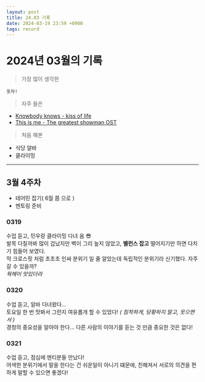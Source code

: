 ```yaml
---
layout: post
title: 24.03 기록
date: 2024-03-19 23:59 +0900
tags: record
---
```


# 2024년 03월의 기록

> 가장 많이 생각한 
```
웃자!
```

> 자주 들은 

+ [Knowbody knows - kiss of life](https://youtu.be/QcoOXu7Qknc?si=9zMV_RGQU-LcXwSn)
+ [This is me - The greatest showman OST](https://youtu.be/h2TLNdaQkL4?si=ZOgpGt71W-FBLu3s)

> 처음 해본 

+ 식당 알바
+ 클라이밍 

---

## 3월 4주차

+ 테어민 잡기( 6월 쯤 으로 )
+ 멘토링 준비


### 0319

수업 듣고, 민우랑 클라이밍 다녀 옴 😎    
발목 다칠까봐 많이 겁났지만 벽이 그리 높지 않았고, **밸런스 잡고** 떨어지기만 하면 다치기 힘들어 보였다.   
막 크로스핏 처럼 초초초 인싸 분위기 일 줄 알았는데 독립적인 분위기라 신기했다. 자주 갈 수 있을까?   
_웍헤이 맛있더라_

### 0320

수업 듣고, 알바 다녀왔다...    
토요일 한 번 맛봐서 그런지 여유롭개 할 수 있었다! _( 침착하게, 당황하지 말고, 웃으면서 )_   
경청의 중요성을 알아야 한다... 다른 사람의 이야기를 듣는 것 만큼 중요한 것은 없다!   

### 0321

수업 듣고, 점심에 멘티분들 만났다!   
어색한 분위기에서 말을 한다는 건 쉬운일이 아니기 떄문에, 친해져서 서로의 의견을 편하게 말할 수 있으면 좋겠다!   
